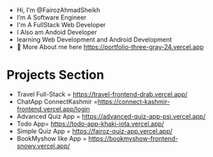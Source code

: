 -  Hi, I’m @FairozAhmadSheikh
-  I’m A Software Engineer
-  I'm A FullStack Web Developer
-  I Also am Andoid Developer 
-   learning Web Development and Android Development
- 💞️ More About me here https://portfolio-three-gray-24.vercel.app
#  Projects Section
-  Travel Full-Stack =  https://travel-frontend-drab.vercel.app/
-  ChatApp ConnectKashmir =https://connect-kashmir-frontend.vercel.app/login
-  Advanced Quiz App = https://advanced-quiz-app-psi.vercel.app/
-  Todo App=  https://todo-app-khaki-iota.vercel.app/
-  Simple Quiz App = https://fairoz-quiz-app.vercel.app/
-  BookMyshow like App = https://bookmyshow-frontend-snowy.vercel.app/

<!---
FairozAhmadSheikh/FairozAhmadSheikh is a ✨ special ✨ repository because its `README.md` (this file) appears on your GitHub profile.
You can click the Preview link to take a look at your changes.
--->
